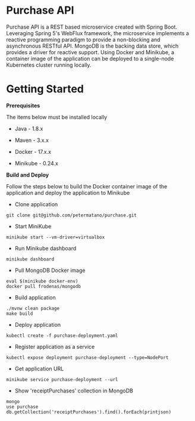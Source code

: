 # Purchase API
Purchase API is a REST based microservice created with Spring Boot. Leveraging Spring 5's WebFlux framework, the microservice 
implements a reactive programming paradigm to provide a non-blocking and asynchronous RESTful API. MongoDB is the backing 
data store, which provides a driver for reactive support. Using Docker and Minikube, a container image of the application 
can be deployed to a single-node Kubernetes cluster running locally.  


# Getting Started
**Prerequisites**

The items below must be installed locally

* Java - 1.8.x

* Maven - 3.x.x

* Docker - 17.x.x

* Minikube - 0.24.x

**Build and Deploy** 

Follow the steps below to build the Docker container image of the application and deploy the application to Minikube

* Clone application
``` 
git clone git@github.com/petermatano/purchase.git
```

* Start MiniKube
```
minikube start --vm-driver=virtualbox
```

* Run Minikube dashboard
```
minikube dashboard
```

* Pull MongoDB Docker image
```
eval $(minikube docker-env)
docker pull frodenas/mongodb
```

* Build application
```
./mvnw clean package
make build
```

* Deploy application
```
kubectl create -f purchase-deployment.yaml
```

* Register application as a service
```
kubectl expose deployment purchase-deployment --type=NodePort
```

* Get application URL
```
minikube service purchase-deployment --url
```

* Show 'receiptPurchases' collection in MongoDB
```
mongo
use purchase
db.getCollection('receiptPurchases').find().forEach(printjson)
```
